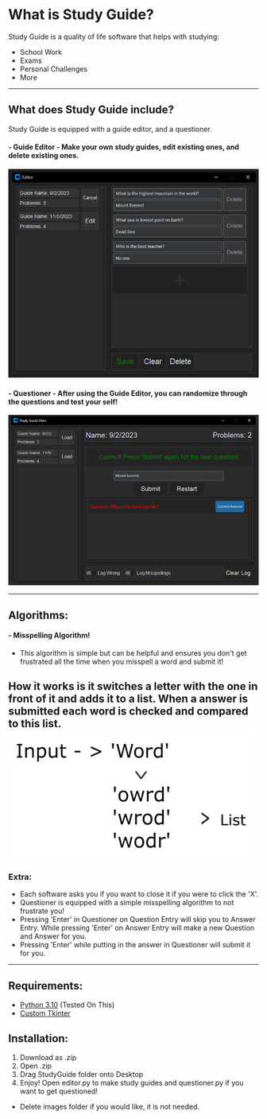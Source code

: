 # What is Study Guide?

Study Guide is a quality of life software that helps with studying:
- School Work
- Exams
- Personal Challenges
- More
---
## What does Study Guide include?
Study Guide is equipped with a guide editor, and a questioner.
#### - Guide Editor - Make your own study guides, edit existing ones, and delete existing ones.
![editor.png](images%2Feditor.png)
#### - Questioner - After using the Guide Editor, you can randomize through the questions and test your self!
![questioner.png](images%2Fquestioner.png)

---
## Algorithms:
#### - Misspelling Algorithm!
- This algorithm is simple but can be helpful and ensures you don't get frustrated all the time when you misspell a word and submit it! 

How it works is it switches a letter with the one in front of it and adds it to a list. When a answer is submitted each word is checked and compared to this list.
![misspellings.png](images%2Fmisspellings.png)
---
### Extra:
- Each software asks you if you want to close it if you were to click the 'X'.
- Questioner is equipped with a simple misspelling algorithm to not frustrate you!
- Pressing 'Enter' in Questioner on Question Entry will skip you to Answer Entry. While pressing 'Enter' on Answer Entry will make a new Question and Answer for you.
- Pressing 'Enter' while putting in the answer in Questioner will submit it for you.
---
## Requirements:
- [Python 3.10](https://www.python.org/downloads/) (Tested On This)
- [Custom Tkinter](https://github.com/TomSchimansky/CustomTkinter)

## Installation:
1. Download as .zip
2. Open .zip
3. Drag StudyGuide folder onto Desktop
4. Enjoy! Open editor.py to make study guides and questioner.py if you want to get questioned!

- Delete images folder if you would like, it is not needed.